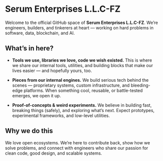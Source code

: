 # Serum Enterprises L.L.C-FZ

Welcome to the official GitHub space of **Serum Enterprises L.L.C-FZ**.
We’re engineers, builders, and tinkerers at heart — working on hard problems in software, data, blockchain, and AI.

## What’s in here?

* **Tools we use, libraries we love, code we wish existed.**
  This is where we share our internal tools, utilities, and building blocks that make our lives easier — and hopefully yours, too.

* **Pieces from our internal engines.**
  We build serious tech behind the scenes — proprietary systems, custom infrastructure, and bleeding-edge platforms. When something cool, reusable, or battle-tested emerges, we open it up.

* **Proof-of-concepts & weird experiments.**
  We believe in building fast, breaking things (safely), and exploring what’s next. Expect prototypes, experimental frameworks, and low-level utilities.

## Why we do this

We love open ecosystems. We’re here to contribute back, show how we solve problems, and connect with engineers who share our passion for clean code, good design, and scalable systems.
